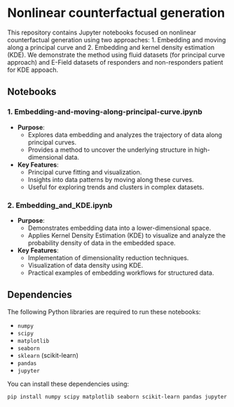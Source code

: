 # Nonlinear counterfactual generation
This repository contains Jupyter notebooks focused on nonlinear counterfactual generation using two approaches: 1. Embedding and moving along a principal curve and 2. Embedding and kernel density estimation (KDE). We demonstrate the method using fluid datasets (for principal curve approach) and E-Field datasets of responders and non-responders patient for KDE appoach.

## Notebooks
### 1. **Embedding-and-moving-along-principal-curve.ipynb**
   - **Purpose**: 
     - Explores data embedding and analyzes the trajectory of data along principal curves.
     - Provides a method to uncover the underlying structure in high-dimensional data.
   - **Key Features**:
     - Principal curve fitting and visualization.
     - Insights into data patterns by moving along these curves.
     - Useful for exploring trends and clusters in complex datasets.
### 2. **Embedding_and_KDE.ipynb**
   - **Purpose**: 
     - Demonstrates embedding data into a lower-dimensional space.
     - Applies Kernel Density Estimation (KDE) to visualize and analyze the probability density of data in the embedded space.
   - **Key Features**:
     - Implementation of dimensionality reduction techniques.
     - Visualization of data density using KDE.
     - Practical examples of embedding workflows for structured data.



## Dependencies
The following Python libraries are required to run these notebooks:
- `numpy`
- `scipy`
- `matplotlib`
- `seaborn`
- `sklearn` (scikit-learn)
- `pandas`
- `jupyter`

You can install these dependencies using:
```bash
pip install numpy scipy matplotlib seaborn scikit-learn pandas jupyter
